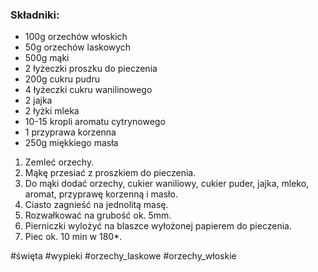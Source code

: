 ### Składniki:
- 100g orzechów włoskich
- 50g orzechów laskowych
- 500g mąki
- 2 łyżeczki proszku do pieczenia
- 200g cukru pudru
- 4 łyżeczki cukru wanilinowego
- 2 jajka
- 2 łyżki mleka
- 10-15 kropli aromatu cytrynowego
- 1 przyprawa korzenna
- 250g miękkiego masła


1. Zemleć orzechy.
2. Mąkę przesiać z proszkiem do pieczenia.
3. Do mąki dodać orzechy, cukier waniliowy, cukier puder, jajka, mleko, aromat, przyprawę korzenną i masło.
4. Ciasto zagnieść na jednolitą masę.
5. Rozwałkować na grubość ok. 5mm.
6. Pierniczki wylożyć na blaszce wyłożonej papierem do pieczenia.
7. Piec ok. 10 min w 180*.

#święta #wypieki #orzechy_laskowe #orzechy_włoskie